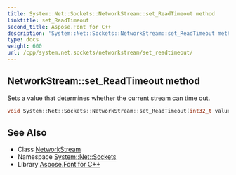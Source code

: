 ```yaml
---
title: System::Net::Sockets::NetworkStream::set_ReadTimeout method
linktitle: set_ReadTimeout
second_title: Aspose.Font for C++
description: 'System::Net::Sockets::NetworkStream::set_ReadTimeout method. Sets a value that determines whether the current stream can time out in C++.'
type: docs
weight: 600
url: /cpp/system.net.sockets/networkstream/set_readtimeout/
---
```

## NetworkStream::set_ReadTimeout method


Sets a value that determines whether the current stream can time out.

```cpp
void System::Net::Sockets::NetworkStream::set_ReadTimeout(int32_t value) override
```

## See Also

* Class [NetworkStream](../)
* Namespace [System::Net::Sockets](../../)
* Library [Aspose.Font for C++](../../../)
